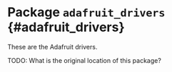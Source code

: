 # Package `adafruit_drivers` {#adafruit_drivers}

<move-here src='#adafruit_drivers-autogenerated'/>


These are the Adafruit drivers.

TODO: What is the original location of this package?
